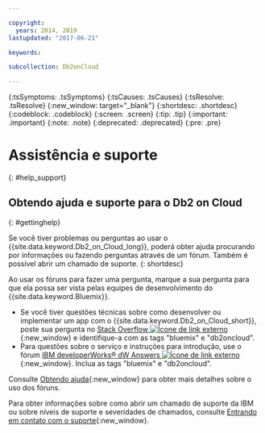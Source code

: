 ```yaml
---

copyright:
  years: 2014, 2019
lastupdated: "2017-06-21"

keywords: 

subcollection: Db2onCloud

---
```


<!-- Attribute definitions --> 
{:tsSymptoms: .tsSymptoms} 
{:tsCauses: .tsCauses} 
{:tsResolve: .tsResolve} 
{:new_window: target="_blank"}
{:shortdesc: .shortdesc}
{:codeblock: .codeblock}
{:screen: .screen}
{:tip: .tip}
{:important: .important}
{:note: .note}
{:deprecated: .deprecated}
{:pre: .pre}

# Assistência e suporte
{: #help_support}

## Obtendo ajuda e suporte para o Db2 on Cloud
{: #gettinghelp}

Se você tiver problemas ou perguntas ao usar o {{site.data.keyword.Db2_on_Cloud_long}}, poderá obter ajuda procurando por informações ou fazendo perguntas através de um fórum. Também é possível abrir um chamado de suporte.
{: shortdesc}

Ao usar os fóruns para fazer uma pergunta, marque a sua pergunta para que ela possa ser vista pelas equipes de desenvolvimento do {{site.data.keyword.Bluemix}}.

* Se você tiver questões técnicas sobre como desenvolver ou implementar um app com o {{site.data.keyword.Db2_on_Cloud_short}}, poste sua pergunta no [Stack Overflow ![Ícone de link externo](../../icons/launch-glyph.svg "Ícone de link externo")](https://stackoverflow.com/questions/ask/advice?){:new_window} e identifique-a com as tags "bluemix" e "db2oncloud".
* Para questões sobre o serviço e instruções para introdução, use o fórum [IBM developerWorks® dW Answers ![Ícone de link externo](../../icons/launch-glyph.svg "Ícone de link externo")](https://developer.ibm.com/answers/questions/ask/?smartspace=bluemix){:new_window}. Inclua as tags "bluemix" e "db2oncloud".

Consulte [Obtendo ajuda](/docs/get-support?topic=get-support-getting-customer-support#using-avatar){:new_window} para obter mais detalhes sobre o uso dos fóruns.

Para obter informações sobre como abrir um chamado de suporte da IBM ou sobre níveis de suporte e severidades de chamados, consulte [Entrando em contato com o suporte](/docs/get-support?topic=get-support-open-case#open-case){:new_window}.



